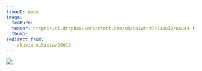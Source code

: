 ```yaml
---
layout: page
image:
  feature:
  teaser: https://dl.dropboxusercontent.com/sh/ea1wtnz7z734o12/AADd4-TM4GQSQ0Lw-95GgdPaa/mikin-kuvat/2/20130524_162639-245px%20%282%29.jpg
  thumb:
redirect_from:
  - /kuvia-mikista/00013
---
```


[![](https://dl.dropboxusercontent.com/sh/ea1wtnz7z734o12/AADgY1uF4ZQ7lzxiFo-KRaZsa/mikin-kuvat/2/20130524_162639-800px.jpg)](https://dl.dropboxusercontent.com/sh/ea1wtnz7z734o12/AABqwff35hq5AIsMLoAK266za/mikin-kuvat/2/20130524_162639.jpg)
